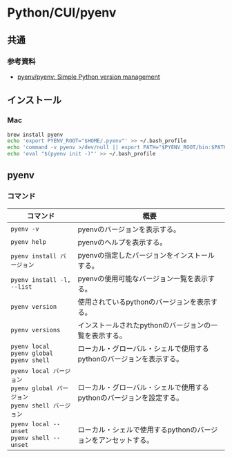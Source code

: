 # Python/CUI/pyenv

## 共通

### 参考資料

- [pyenv/pyenv: Simple Python version management](https://github.com/pyenv/pyenv)

## インストール

### Mac

```bash
brew install pyenv
echo 'export PYENV_ROOT="$HOME/.pyenv"' >> ~/.bash_profile
echo 'command -v pyenv >/dev/null || export PATH="$PYENV_ROOT/bin:$PATH"' >> ~/.bash_profile
echo 'eval "$(pyenv init -)"' >> ~/.bash_profile
```

## pyenv

### コマンド

| コマンド                                                     | 概要                                                         |
| ------------------------------------------------------------ | ------------------------------------------------------------ |
| `pyenv -v`                                                   | pyenvのバージョンを表示する。                                |
| `pyenv help`                                                 | pyenvのヘルプを表示する。                                    |
| `pyenv install バージョン`                                   | pyenvの指定したバージョンをインストールする。                |
| `pyenv install -l, --list`                                   | pyenvの使用可能なバージョン一覧を表示する。                  |
| `pyenv version`                                              | 使用されているpythonのバージョンを表示する。                 |
| `pyenv versions`                                             | インストールされたpythonのバージョンの一覧を表示する。       |
| `pyenv local`<br />`pyenv global`<br />`pyenv shell`         | ローカル・グローバル・シェルで使用するpythonのバージョンを表示する。 |
| `pyenv local バージョン`<br />`pyenv global バージョン`<br />`pyenv shell バージョン` | ローカル・グローバル・シェルで使用するpythonのバージョンを設定する。 |
| `pyenv local --unset`<br />`pyenv shell --unset`             | ローカル・シェルで使用するpythonのバージョンをアンセットする。 |
